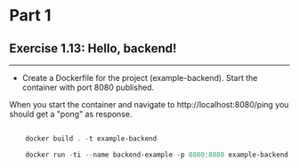 # Part 1

## Exercise 1.13: Hello, backend!
---
- Create a Dockerfile for the project (example-backend). Start the container with port 8080 published.

When you start the container and navigate to http://localhost:8080/ping you should get a "pong" as response.

``` powershell
    
    docker build . -t example-backend

    docker run -ti --name backend-example -p 8080:8080 example-backend
```
